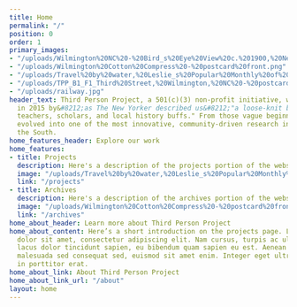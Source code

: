 ```yaml
---
title: Home
permalink: "/"
position: 0
order: 1
primary_images:
- "/uploads/Wilmington%20NC%20-%20Bird_s%20Eye%20View%20c.%201900,%20New%20Hanover%20County%20LibraryJPG.jpg"
- "/uploads/Wilmington%20Cotton%20Compress%20-%20postcard%20front.png"
- "/uploads/Travel%20by%20water,%20Leslie_s%20Popular%20Monthly%20of%20April%201877.png"
- "/uploads/TPP_B1_F1_Third%20Street,%20Wilmington,%20NC%20-%20postcard%20-%20nothing%20on%20back,%20undated.jpg"
- "/uploads/railway.jpg"
header_text: Third Person Project, a 501(c)(3) non-profit initiative, was founded
  in 2015 by&#8212;as The New Yorker described us&#8212;"a loose-knit band of writers,
  teachers, scholars, and local history buffs." From those vague beginnings, TPP has
  evolved into one of the most innovative, community-driven research initiatives in
  the South.
home_features_header: Explore our work
home_features:
- title: Projects
  description: Here's a description of the projects portion of the website.
  image: "/uploads/Travel%20by%20water,%20Leslie_s%20Popular%20Monthly%20of%20April%201877.png"
  link: "/projects"
- title: Archives
  description: Here's a description of the archives portion of the website.
  image: "/uploads/Wilmington%20Cotton%20Compress%20-%20postcard%20front.png"
  link: "/archives"
home_about_header: Learn more about Third Person Project
home_about_content: Here’s a short introduction on the projects page. Lorem ipsum
  dolor sit amet, consectetur adipiscing elit. Nam cursus, turpis ac ultricies placerat,
  lacus dolor tincidunt sapien, eu bibendum quam sapien eu est. Aenean mauris mi,
  malesuada sed consequat sed, euismod sit amet enim. Integer eget ultricies elit,
  in porttitor erat.
home_about_link: About Third Person Project
home_about_link_url: "/about"
layout: home
---
```


